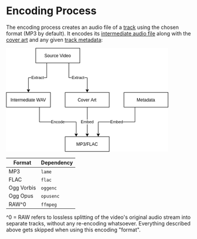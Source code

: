 # Encoding Process

The encoding process creates an audio file of a [track](./track.md) using the chosen format (MP3 by default). It encodes its [intermediate audio file](./intermediate.md) along with the [cover art](./cover.md) and any given [track metadata](./track.md):

![encoding diagram](./encoding.png)

| Format     | Dependency |
| ---------- | ---------- |
| MP3        | `lame`     |
| FLAC       | `flac`     |
| Ogg Vorbis | `oggenc`   |
| Ogg Opus   | `opusenc`  |
| RAW^0      | `ffmpeg`   |

^0 = RAW refers to lossless splitting of the video's original audio stream into separate tracks, without any re-encoding whatsoever. Everything described above gets skipped when using this encoding "format".